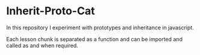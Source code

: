 # Inherit-Proto-Cat

In this repository I experiment with prototypes and inheritance in javascript.

Each lesson chunk is separated as a function and can be imported and called as and when required.
